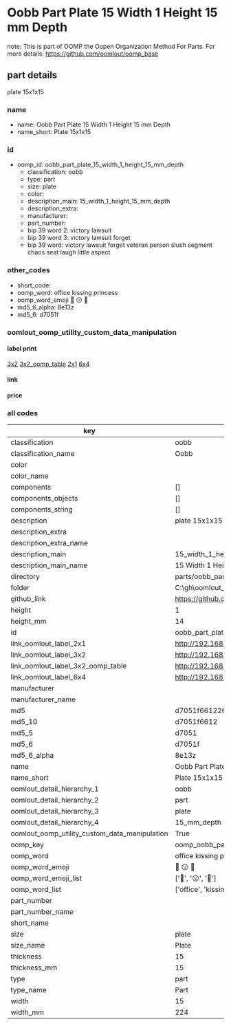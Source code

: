 # Oobb Part Plate 15 Width 1 Height 15 mm Depth  

note: This is part of OOMP the Oopen Organization Method For Parts. For more details: https://github.com/oomlout/oomp_base

##  part details
  



plate 15x1x15



### name
* name: Oobb Part Plate 15 Width 1 Height 15 mm Depth
* name_short: Plate 15x1x15 
### id
* oomp_id: oobb_part_plate_15_width_1_height_15_mm_depth
  * classification: oobb
  * type: part
  * size: plate
  * color: 
  * description_main: 15_width_1_height_15_mm_depth
  * description_extra: 
  * manufacturer: 
  * part_number: 
  * bip 39 word 2: victory lawsuit
  * bip 39 word 3: victory lawsuit forget
  * bip 39 word: victory lawsuit forget veteran person slush segment chaos seat laugh little aspect

### other_codes
* short_code: 
* oomp_word: office kissing princess
* oomp_word_emoji :office: :kissing: :princess:
* md5_6_alpha: 8e13z
* md5_6: d7051f






### oomlout_oomp_utility_custom_data_manipulation
#### label print
[3x2](http://192.168.1.245:1112/?label=oomp%208e13z)
[3x2_oomp_table](http://192.168.1.108:1112/?label=oomp%208e13z)
[2x1](http://192.168.1.242:1112/?label=oomp%208e13z)
[6x4](http://192.168.1.55:1112/?label=oomp%208e13z)    

#### link

                              

#### price







### all codes 
| key | value |  
| --- | --- |  
| classification | oobb |  
| classification_name | Oobb |  
| color |  |  
| color_name |  |  
| components | [] |  
| components_objects | [] |  
| components_string | [] |  
| description | plate 15x1x15 |  
| description_extra |  |  
| description_extra_name |  |  
| description_main | 15_width_1_height_15_mm_depth |  
| description_main_name | 15 Width 1 Height 15 mm Depth |  
| directory | parts/oobb_part_plate_15_width_1_height_15_mm_depth |  
| folder | C:\gh\oomlout_oobb_version_4_generated_parts\things\oobb_part_plate_15_width_1_height_15_mm_depth |  
| github_link | https://github.com/oomlout/oomlout_oomp_part_src/tree/main/parts/oobb_part_plate_15_width_1_height_15_mm_depth |  
| height | 1 |  
| height_mm | 14 |  
| id | oobb_part_plate_15_width_1_height_15_mm_depth |  
| link_oomlout_label_2x1 | http://192.168.1.242:1112/?label=oomp%208e13z |  
| link_oomlout_label_3x2 | http://192.168.1.245:1112/?label=oomp%208e13z |  
| link_oomlout_label_3x2_oomp_table | http://192.168.1.108:1112/?label=oomp%208e13z |  
| link_oomlout_label_6x4 | http://192.168.1.55:1112/?label=oomp%208e13z |  
| manufacturer |  |  
| manufacturer_name |  |  
| md5 | d7051f66122658673151af32b69f8f9d |  
| md5_10 | d7051f6612 |  
| md5_5 | d7051 |  
| md5_6 | d7051f |  
| md5_6_alpha | 8e13z |  
| name | Oobb Part Plate 15 Width 1 Height 15 mm Depth |  
| name_short | Plate 15x1x15  |  
| oomlout_detail_hierarchy_1 | oobb |  
| oomlout_detail_hierarchy_2 | part |  
| oomlout_detail_hierarchy_3 | plate |  
| oomlout_detail_hierarchy_4 | 15_mm_depth |  
| oomlout_oomp_utility_custom_data_manipulation | True |  
| oomp_key | oomp_oobb_part_plate_15_width_1_height_15_mm_depth |  
| oomp_word | office kissing princess |  
| oomp_word_emoji | :office: :kissing: :princess: |  
| oomp_word_emoji_list | [':office:', ':kissing:', ':princess:'] |  
| oomp_word_list | ['office', 'kissing', 'princess'] |  
| part_number |  |  
| part_number_name |  |  
| short_name |  |  
| size | plate |  
| size_name | Plate |  
| thickness | 15 |  
| thickness_mm | 15 |  
| type | part |  
| type_name | Part |  
| width | 15 |  
| width_mm | 224 |  
